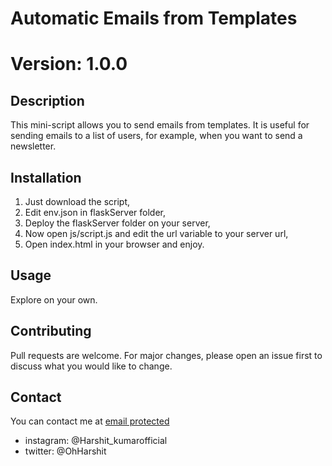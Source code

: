 # Automatic Emails from Templates
# Version: 1.0.0

## Description

This mini-script allows you to send emails from templates. It is useful for sending emails to a list of users, for example, when you want to send a newsletter.

## Installation

1. Just download the script, 
2. Edit env.json in flaskServer folder,
3. Deploy the flaskServer folder on your server,
4. Now open js/script.js and edit the url variable to your server url,
5. Open index.html in your browser and enjoy.

## Usage

Explore on your own.

## Contributing

Pull requests are welcome. For major changes, please open an issue first to discuss what you would like to change.

## Contact

You can contact me at [email protected](mailto:harshit@harshit.email)

- instagram: @Harshit_kumarofficial
- twitter: @OhHarshit




